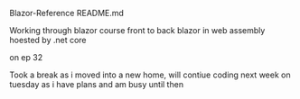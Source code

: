 Blazor-Reference README.md

Working through blazor course front to back blazor in web assembly hoested by .net core


on ep 32


Took a break as i moved into a new home, will contiue coding next week on tuesday as i have plans and am busy until then
